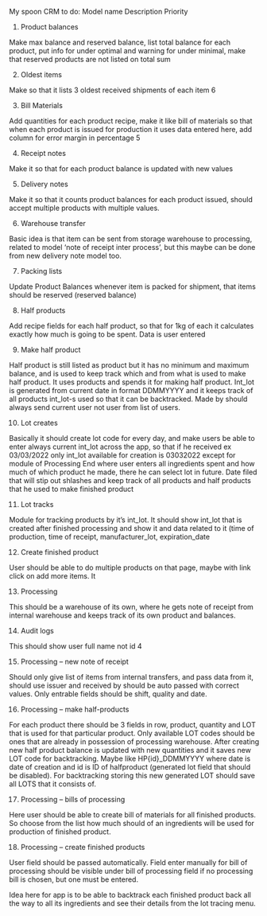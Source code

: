 My spoon CRM to do:
Model name	Description	Priority
1.	Product balances 
      
Make max balance and reserved balance, list total balance for each product, put info for under optimal and warning for under minimal, make that reserved products are not listed on total sum 

2.	Oldest items	
      
Make so that it lists 3 oldest received shipments of each item	6

3.	Bill Materials	
      
Add quantities for each product recipe, make it like bill of materials so that when each product is issued for production it uses data entered here, add column for error margin in percentage	5

4.	Receipt notes	
      
Make it so that for each product balance is updated with new values

5.	Delivery notes	
      
Make it so that it counts product balances for each product issued, should accept multiple products with multiple values.

6.	Warehouse transfer	
      
Basic idea is that item can be sent from storage warehouse to processing, related to model ‘note of receipt inter process’, but this maybe can be done from new delivery note model too.

7.	Packing lists	
      
Update Product Balances whenever item is packed for shipment, that items should be reserved (reserved balance)

8.	Half products	
      
Add recipe fields for each half product, so that for 1kg of each it calculates exactly how much is going to be spent. Data is user entered

9.	Make half product	
      
Half product is still listed as product but it has no minimum and maximum balance, and is used to keep track which and from what is used to make half product. It uses products and spends it for making half product. Int_lot is generated from current date in format DDMMYYYY and it keeps track of all products int_lot-s used so that it can be backtracked. Made by should always send current user not user from list of users.

10.	Lot creates	
       
Basically it should create lot code for every day, and make users be able to enter always current int_lot across the app, so that if he received ex 03/03/2022 only int_lot available for creation is 03032022 except for module of Processing End where user enters all ingredients spent and how much of which product he made, there he can select lot in future. Date filed that will stip out shlashes and keep track of all products and half products that he used to make finished product

11.	Lot tracks	
       
Module for tracking products by it’s int_lot. It should show int_lot that is created after finished processing and show it and data related to it (time of production, time of receipt, manufacturer_lot, expiration_date

12.	Create finished product	
       
User should be able to do multiple products on that page, maybe with link click on add more items. It 

13.	Processing	
       
This should be a warehouse of its own, where he gets note of receipt from internal warehouse and keeps track of its own product and balances.

14.	Audit logs	
       
This should show user full name not id	4

15.	Processing – new note of receipt	
       
Should only give list of items from internal transfers, and pass data from it, should use issuer and received by should be auto passed with correct values. Only entrable fields should be shift, quality and date.

16.	Processing – make half-products	
       
For each product there should be 3 fields in row, product, quantity and LOT that is used for that particular product. Only available LOT codes should be ones that are already in possession of processing warehouse. After creating new half product balance is updated with new quantities and it saves new LOT code for backtracking. Maybe like HP{id}_DDMMYYYY where date is date of creation and id is ID of halfproduct (generated lot field that should be disabled). For backtracking storing this new generated LOT should save all LOTS that it consists of. 

17.	Processing – bills of processing	
       
Here user should be able to create bill of materials for all finished products. So choose from the list how much should of an ingredients will be used for production of finished product.

18.	Processing – create finished products	
       
User field should be passed automatically. Field enter manually for bill of processing should be visible under bill of processing field if no processing bill is chosen, but one must be entered.



Idea here for app is to be able to backtrack each finished product back all the way to all its ingredients and see their details from the lot tracing menu.
